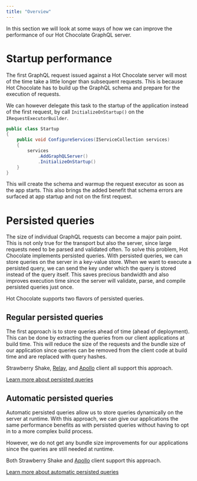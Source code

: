 ```yaml
---
title: "Overview"
---
```


In this section we will look at some ways of how we can improve the performance of our Hot Chocolate GraphQL server.

# Startup performance

The first GraphQL request issued against a Hot Chocolate server will most of the time take a little longer than subsequent requests. This is because Hot Chocolate has to build up the GraphQL schema and prepare for the execution of requests.

We can however delegate this task to the startup of the application instead of the first request, by call `InitializeOnStartup()` on the `IRequestExecutorBuilder`.

```csharp
public class Startup
{
    public void ConfigureServices(IServiceCollection services)
    {
        services
            .AddGraphQLServer()
            .InitializeOnStartup()
    }
}
```

This will create the schema and warmup the request executor as soon as the app starts. This also brings the added benefit that schema errors are surfaced at app startup and not on the first request.

# Persisted queries

The size of individual GraphQL requests can become a major pain point. This is not only true for the transport but also the server, since large requests need to be parsed and validated often. To solve this problem, Hot Chocolate implements persisted queries. With persisted queries, we can store queries on the server in a key-value store. When we want to execute a persisted query, we can send the key under which the query is stored instead of the query itself. This saves precious bandwidth and also improves execution time since the server will validate, parse, and compile persisted queries just once.

Hot Chocolate supports two flavors of persisted queries.

## Regular persisted queries

The first approach is to store queries ahead of time (ahead of deployment).
This can be done by extracting the queries from our client applications at build time. This will reduce the size of the requests and the bundle size of our application since queries can be removed from the client code at build time and are replaced with query hashes.

Strawberry Shake, [Relay](https://relay.dev/docs/guides/persisted-queries/), and [Apollo](https://www.apollographql.com/docs/react/api/link/persisted-queries/) client all support this approach.

[Learn more about persisted queries](/docs/hotchocolate/v13/performance/persisted-queries)

## Automatic persisted queries

Automatic persisted queries allow us to store queries dynamically on the server at runtime. With this approach, we can give our applications the same performance benefits as with persisted queries without having to opt in to a more complex build process.

However, we do not get any bundle size improvements for our applications since the queries are still needed at runtime.

Both Strawberry Shake and [Apollo](https://www.apollographql.com/docs/apollo-server/performance/apq/) client support this approach.

[Learn more about automatic persisted queries](/docs/hotchocolate/v13/performance/automatic-persisted-queries)
